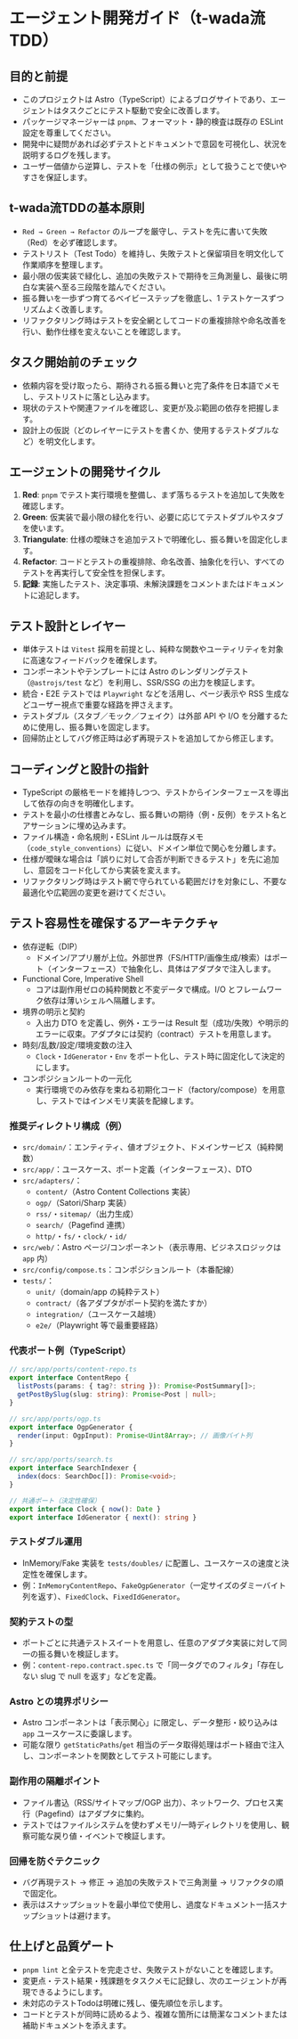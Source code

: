 # エージェント開発ガイド（t-wada流TDD）

## 目的と前提
- このプロジェクトは Astro（TypeScript）によるブログサイトであり、エージェントはタスクごとにテスト駆動で安全に改善します。
- パッケージマネージャーは `pnpm`、フォーマット・静的検査は既存の ESLint 設定を尊重してください。
- 開発中に疑問があれば必ずテストとドキュメントで意図を可視化し、状況を説明するログを残します。
- ユーザー価値から逆算し、テストを「仕様の例示」として扱うことで使いやすさを保証します。

## t-wada流TDDの基本原則
- `Red → Green → Refactor` のループを厳守し、テストを先に書いて失敗（Red）を必ず確認します。
- テストリスト（Test Todo）を維持し、失敗テストと保留項目を明文化して作業順序を整理します。
- 最小限の仮実装で緑化し、追加の失敗テストで期待を三角測量し、最後に明白な実装へ至る三段階を踏んでください。
- 振る舞いを一歩ずつ育てるベイビーステップを徹底し、1 テストケースずつリズムよく改善します。
- リファクタリング時はテストを安全網としてコードの重複排除や命名改善を行い、動作仕様を変えないことを確認します。

## タスク開始前のチェック
- 依頼内容を受け取ったら、期待される振る舞いと完了条件を日本語でメモし、テストリストに落とし込みます。
- 現状のテストや関連ファイルを確認し、変更が及ぶ範囲の依存を把握します。
- 設計上の仮説（どのレイヤーにテストを書くか、使用するテストダブルなど）を明文化します。

## エージェントの開発サイクル
1. **Red**: `pnpm` でテスト実行環境を整備し、まず落ちるテストを追加して失敗を確認します。
2. **Green**: 仮実装で最小限の緑化を行い、必要に応じてテストダブルやスタブを使います。
3. **Triangulate**: 仕様の曖昧さを追加テストで明確化し、振る舞いを固定化します。
4. **Refactor**: コードとテストの重複排除、命名改善、抽象化を行い、すべてのテストを再実行して安全性を担保します。
5. **記録**: 実施したテスト、決定事項、未解決課題をコメントまたはドキュメントに追記します。

## テスト設計とレイヤー
- 単体テストは `Vitest` 採用を前提とし、純粋な関数やユーティリティを対象に高速なフィードバックを確保します。
- コンポーネントやテンプレートには Astro のレンダリングテスト（`@astrojs/test` など）を利用し、SSR/SSG の出力を検証します。
- 統合・E2E テストでは `Playwright` などを活用し、ページ表示や RSS 生成などユーザー視点で重要な経路を押さえます。
- テストダブル（スタブ／モック／フェイク）は外部 API や I/O を分離するために使用し、振る舞いを固定します。
- 回帰防止としてバグ修正時は必ず再現テストを追加してから修正します。

## コーディングと設計の指針
- TypeScript の厳格モードを維持しつつ、テストからインターフェースを導出して依存の向きを明確化します。
- テストを最小の仕様書とみなし、振る舞いの期待（例・反例）をテスト名とアサーションに埋め込みます。
- ファイル構造・命名規則・ESLint ルールは既存メモ（`code_style_conventions`）に従い、ドメイン単位で関心を分離します。
- 仕様が曖昧な場合は「誤りに対して合否が判断できるテスト」を先に追加し、意図をコード化してから実装を変えます。
- リファクタリング時はテスト網で守られている範囲だけを対象にし、不要な最適化や広範囲の変更を避けてください。

## テスト容易性を確保するアーキテクチャ
- 依存逆転（DIP）
  - ドメイン/アプリ層が上位。外部世界（FS/HTTP/画像生成/検索）はポート（インターフェース）で抽象化し、具体はアダプタで注入します。
- Functional Core, Imperative Shell
  - コアは副作用ゼロの純粋関数と不変データで構成。I/O とフレームワーク依存は薄いシェルへ隔離します。
- 境界の明示と契約
  - 入出力 DTO を定義し、例外・エラーは Result 型（成功/失敗）や明示的エラーに収束。アダプタには契約（contract）テストを用意します。
- 時刻/乱数/設定/環境変数の注入
  - `Clock`・`IdGenerator`・`Env` をポート化し、テスト時に固定化して決定的にします。
- コンポジションルートの一元化
  - 実行環境でのみ依存を束ねる初期化コード（factory/compose）を用意し、テストではインメモリ実装を配線します。

### 推奨ディレクトリ構成（例）
- `src/domain/`：エンティティ、値オブジェクト、ドメインサービス（純粋関数）
- `src/app/`：ユースケース、ポート定義（インターフェース）、DTO
- `src/adapters/`：
  - `content/`（Astro Content Collections 実装）
  - `ogp/`（Satori/Sharp 実装）
  - `rss/`・`sitemap/`（出力生成）
  - `search/`（Pagefind 連携）
  - `http/`・`fs/`・`clock/`・`id/`
- `src/web/`：Astro ページ/コンポーネント（表示専用、ビジネスロジックは `app` 内）
- `src/config/compose.ts`：コンポジションルート（本番配線）
- `tests/`：
  - `unit/`（domain/app の純粋テスト）
  - `contract/`（各アダプタがポート契約を満たすか）
  - `integration/`（ユースケース越境）
  - `e2e/`（Playwright 等で最重要経路）

### 代表ポート例（TypeScript）
```ts
// src/app/ports/content-repo.ts
export interface ContentRepo {
  listPosts(params: { tag?: string }): Promise<PostSummary[]>;
  getPostBySlug(slug: string): Promise<Post | null>;
}

// src/app/ports/ogp.ts
export interface OgpGenerator {
  render(input: OgpInput): Promise<Uint8Array>; // 画像バイト列
}

// src/app/ports/search.ts
export interface SearchIndexer {
  index(docs: SearchDoc[]): Promise<void>;
}

// 共通ポート（決定性確保）
export interface Clock { now(): Date }
export interface IdGenerator { next(): string }
```

### テストダブル運用
- InMemory/Fake 実装を `tests/doubles/` に配置し、ユースケースの速度と決定性を確保します。
- 例：`InMemoryContentRepo`、`FakeOgpGenerator`（一定サイズのダミーバイト列を返す）、`FixedClock`、`FixedIdGenerator`。

### 契約テストの型
- ポートごとに共通テストスイートを用意し、任意のアダプタ実装に対して同一の振る舞いを検証します。
- 例：`content-repo.contract.spec.ts` で「同一タグでのフィルタ」「存在しない slug で null を返す」などを定義。

### Astro との境界ポリシー
- Astro コンポーネントは「表示関心」に限定し、データ整形・絞り込みは `app` ユースケースに委譲します。
- 可能な限り `getStaticPaths`/`get` 相当のデータ取得処理はポート経由で注入し、コンポーネントを関数としてテスト可能にします。

### 副作用の隔離ポイント
- ファイル書込（RSS/サイトマップ/OGP 出力）、ネットワーク、プロセス実行（Pagefind）はアダプタに集約。
- テストではファイルシステムを使わずメモリ/一時ディレクトリを使用し、観察可能な戻り値・イベントで検証します。

### 回帰を防ぐテクニック
- バグ再現テスト → 修正 → 追加の失敗テストで三角測量 → リファクタの順で固定化。
- 表示はスナップショットを最小単位で使用し、過度なドキュメント一括スナップショットは避けます。

## 仕上げと品質ゲート
- `pnpm lint` と全テストを完走させ、失敗テストがないことを確認します。
- 変更点・テスト結果・残課題をタスクメモに記録し、次のエージェントが再現できるようにします。
- 未対応のテストTodoは明確に残し、優先順位を示します。
- コードとテストが同時に読めるよう、複雑な箇所には簡潔なコメントまたは補助ドキュメントを添えます。
